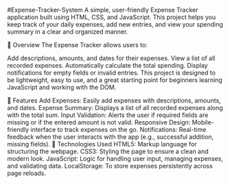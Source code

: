 #Expense-Tracker-System
A simple, user-friendly Expense Tracker application built using HTML, CSS, and JavaScript. This project helps you keep track of your daily expenses, add new entries, and view your spending summary in a clear and organized manner.

📝 Overview
The Expense Tracker allows users to:

Add descriptions, amounts, and dates for their expenses.
View a list of all recorded expenses.
Automatically calculate the total spending.
Display notifications for empty fields or invalid entries.
This project is designed to be lightweight, easy to use, and a great starting point for beginners learning JavaScript and working with the DOM.

🚀 Features
Add Expenses: Easily add expenses with descriptions, amounts, and dates.
Expense Summary: Displays a list of all recorded expenses along with the total sum.
Input Validation: Alerts the user if required fields are missing or if the entered amount is not valid.
Responsive Design: Mobile-friendly interface to track expenses on the go.
Notifications: Real-time feedback when the user interacts with the app (e.g., successful addition, missing fields).
🔧 Technologies Used
HTML5: Markup language for structuring the webpage.
CSS3: Styling the page to ensure a clean and modern look.
JavaScript: Logic for handling user input, managing expenses, and validating data.
LocalStorage: To store expenses persistently across page reloads.
